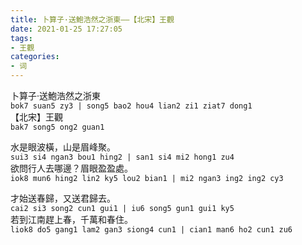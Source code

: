 ```yaml
---
title: 卜算子·送鮑浩然之浙東——【北宋】王觀  
date: 2021-01-25 17:27:05  
tags:  
- 王觀  
categories:  
- 词  
---
```

卜算子·送鮑浩然之浙東  
`bok7 suan5 zy3 | song5 bao2 hou4 lian2 zi1 ziat7 dong1`  
【北宋】王觀  
`bak7 song5 ong2 guan1`  

水是眼波橫，山是眉峰聚。  
`sui3 si4 ngan3 bou1 hing2 | san1 si4 mi2 hong1 zu4`  
欲問行人去哪邊？眉眼盈盈處。  
`iok8 mun6 hing2 lin2 ky5 lou2 bian1 | mi2 ngan3 ing2 ing2 cy3`  
  
才始送春歸，又送君歸去。  
`cai2 si3 song2 cun1 gui1 | iu6 song5 gun1 gui1 ky5`  
若到江南趕上春，千萬和春住。  
`liok8 do5 gang1 lam2 gan3 siong4 cun1 | cian1 man6 ho2 cun1 zu6`  
